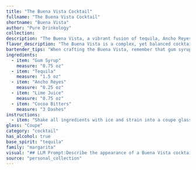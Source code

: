 ```yaml
---
title: "The Buena Vista Cocktail"
fullname: "The Buena Vista Cocktail"
shortname: "Buena Vista"
author: "Pure Drinkology"
collection:
description: "The Buena Vista, a vibrant fusion of tequila, Ancho Reyes, lime, and cocoa bitters, is a modern twist on the classic Sour family. This contemporary creation likely emerged from the burgeoning craft cocktail scene, showcasing the rich flavors of Mexican spirits and artisanal bitters. "
flavor_description: "The Buena Vista is a complex, yet balanced cocktail. The tequila provides a vibrant agave base, while the Ancho Reyes adds a spicy kick with smoky notes of chili and cinnamon. The lime juice offers refreshing acidity, cutting through the sweetness of the gum syrup. Cocoa bitters add a subtle, bittersweet depth, creating a surprising yet harmonious finish. "
bartender_tips: "When crafting the Buena Vista, remember that gum syrup adds sweetness and body, so adjust it to your guest's preference. The Ancho Reyes adds a spicy kick, so use it sparingly.  Fresh lime juice is key to balance the sweetness and spice. Lastly, a dash of cocoa bitters enhances the complexity and creates a unique, smoky aroma.  "
ingredients:
  - item: "Gum Syrup"
    measure: "0.75 oz"
  - item: "Tequila"
    measure: "1.5 oz"
  - item: "Ancho Reyes"
    measure: "0.25 oz"
  - item: "Lime Juice"
    measure: "0.75 oz"
  - item: "Cocoa Bitters"
    measure: "3 Dashes"
instructions:
  - item: "Shake all ingredients with ice and strain into a coupe glass."
glass: "Coupe"
category: "cocktail"
has_alcohol: true
base_spirit: "tequila"
family: "margarita"
visual: "## LLM Prompt:Describe the appearance of a Buena Vista cocktail, made with Gum Syrup, Tequila, Ancho Reyes, Lime Juice, and Cocoa Bitters. Consider the following:* **Color:** What color is the drink? Is it clear, cloudy, or layered? * **Texture:** Is the drink smooth, viscous, or bubbly?* **Garnish:** What garnish is used, and how does it impact the overall look?* **Glassware:** What type of glass is the cocktail served in? * **Lighting:** How does the drink look in different lighting conditions (natural light, dim light)? * **Overall aesthetic:** Is the drink elegant, rustic, vibrant, or something else entirely?**Example response:**The Buena Vista is a mesmerizingly dark cocktail, its amber hue hinting at the complex flavors within. The drink's texture is silky smooth, punctuated by tiny bubbles from the lime juice. It is typically garnished with a lime wheel, its vibrant green contrasting beautifully with the deep amber of the cocktail.  Served in a rocks glass, the Buena Vista looks both sophisticated and inviting, particularly under the warm glow of candlelight. "
source: "personal_collection"
---
```


